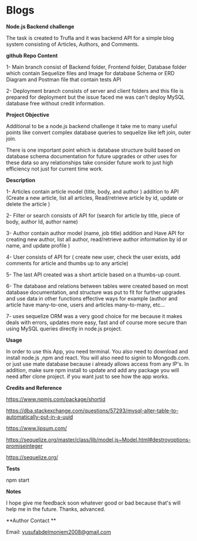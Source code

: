 # Blogs


**Node.js Backend challenge**

The task is created to Trufla and it was backend API for a simple blog system consisting of Articles, Authors, and Comments.


**github Repo Content**

1- Main branch consist of Backend folder, Frontend folder, Database folder which contain Sequelize files and Image for database Schema or ERD Diagram and Postman file that contain tests API

2- Deployment branch consists of server and client folders and this file is prepared for deployment but the issue faced me was can't deploy
MySQL database free without credit information.


**Project Objective**

Additional to be a node.js backend challenge it take me to many useful points like convert
complex database queries to sequelize like left join, outer join.

There is one important point which is database structure build based on database schema 
documentation for future upgrades or other uses for these data so any relationships take 
consider future work to just high efficiency not just for current time work.



**Description**

1- Articles contain article model (title, body, and author ) addition to API (Create a new article, 
list all articles, Read/retrieve article by id, update or delete the article )

2- Filter or search consists of API for (search for article by title, piece of body, author Id, author name)

3- Author contain author model (name, job title) addition and Have API for creating new author, 
list all author, read/retrieve author information by id or name, and update profile )

4- User consists of API for ( create new user, check the user exists, add comments for article and thumbs up to any article)

5- The last API created was a short article based on a thumbs-up count.

6- The database and relations between tables were created based on most database documentation,
and structure was put to fit for further upgrades and use data in other functions effective ways
for example (author and article have many-to-one, users and articles many-to-many, etc...

7- uses sequelize ORM was a very good choice for me because it makes deals with errors, updates more easy, 
fast and of course more secure than using MySQL queries directly in node.js project. 




**Usage**


In order to use this App, you need terminal. You also need to download and install node.js ,npm and react. You will also need to signin to Mongodb.com. or just use mate database because i already allows access from any IP's. In addition, make sure npm install to update and add any package you will need after clone project. if you want just to see how the app works.

**Credits and Reference**

https://www.npmjs.com/package/shortid

https://dba.stackexchange.com/questions/57293/mysql-alter-table-to-automatically-put-in-a-uuid

https://www.lipsum.com/

https://sequelize.org/master/class/lib/model.js~Model.html#destroyoptions-promiseinteger

https://sequelize.org/


**Tests**

npm start


**Notes**

I hope give me feedback soon whatever good or bad because that's will help me in the future.
Thanks, advanced.

**Author Contact **


Email: yusufabdelmoniem2008@gmail.com
